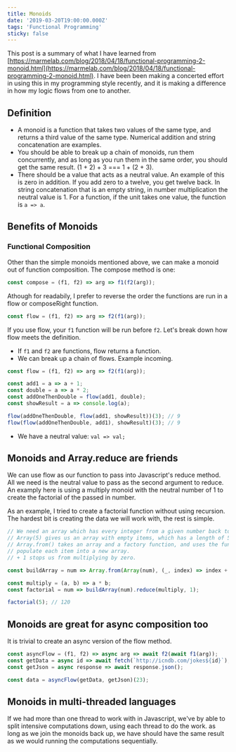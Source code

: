 ```yaml
---
title: Monoids
date: '2019-03-20T19:00:00.000Z'
tags: 'Functional Programming'
sticky: false
---
```


This post is a summary of what I have learned from [https://marmelab.com/blog/2018/04/18/functional-programming-2-monoid.html](https://marmelab.com/blog/2018/04/18/functional-programming-2-monoid.html).
I have been been making a concerted effort in using this in my programming style recently, and it is
making a difference in how my logic flows from one to another.

## Definition

- A monoid is a function that takes two values of the same type, and returns a third value of the same type. Numerical addition and string concatenation are examples.
- You should be able to break up a chain of monoids, run them concurrently, and as long as you run them in the same order, you should get the same result. (1 + 2) + 3 === 1 + (2 + 3).
- There should be a value that acts as a neutral value. An example of this is zero in addition. If you add zero to a twelve, you get twelve back. In string concatenation that is an empty string, in number multiplication the neutral value is 1. For a function, if the unit takes one value, the function is `a => a`.

## Benefits of Monoids

### Functional Composition

Other than the simple monoids mentioned above, we can make a monoid out of function composition. The compose method is one:

```js
const compose = (f1, f2) => arg => f1(f2(arg));
```

Athough for readabily, I prefer to reverse the order the functions are run in a flow or composeRight function.

```js
const flow = (f1, f2) => arg => f2(f1(arg));
```

If you use flow, your `f1` function will be run before `f2`. Let's break down how flow meets the definition.

- If `f1` and `f2` are functions, flow returns a function.
- We can break up a chain of flows. Example incoming.

```js
const flow = (f1, f2) => arg => f2(f1(arg));

const add1 = a => a + 1;
const double = a => a * 2;
const addOneThenDouble = flow(add1, double);
const showResult = a => console.log(a);

flow(addOneThenDouble, flow(add1, showResult))(3); // 9
flow(flow(addOneThenDouble, add1), showResult)(3); // 9
```

- We have a neutral value: `val => val;`

## Monoids and Array.reduce are friends

We can use flow as our function to pass into Javascript's reduce method.
All we need is the neutral value to pass as the second argument to reduce.
An examply here is using a multiply monoid with the neutral number of 1 to
create the factorial of the passed in number.

As an example, I tried to create a factorial function without using recursion.
The hardest bit is creating the data we will work with, the rest is simple.

```js
// We need an array which has every integer from a given number back to 1.
// Array(5) gives us an array with empty items, which has a length of 5.
// Array.from() takes an array and a factory function, and uses the function
// populate each item into a new array.
// + 1 stops us from multiplying by zero.

const buildArray = num => Array.from(Array(num), (_, index) => index + 1);

const multiply = (a, b) => a * b;
const factorial = num => buildArray(num).reduce(multiply, 1);

factorial(5); // 120
```

## Monoids are great for async composition too

It is trivial to create an async version of the flow method.

```js
const asyncFlow = (f1, f2) => async arg => await f2(await f1(arg));
const getData = async id => await fetch(`http://icndb.com/jokes${id}`);
const getJson = async response => await response.json();

const data = asyncFlow(getData, getJson)(23);
```

## Monoids in multi-threaded languages

If we had more than one thread to work with in Javascript, we've by able to split
intensive computations down, using each thread to do the work. as long as we join
the monoids back up, we have should have the same result as we would running the
computations sequentially.
